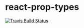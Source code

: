 # react-prop-types

[![Travis Build Status][build-badge]][build]

[build-badge]: https://travis-ci.org/react-bootstrap/react-prop-types.svg?branch=master
[build]: https://travis-ci.org/react-bootstrap/react-prop-types
